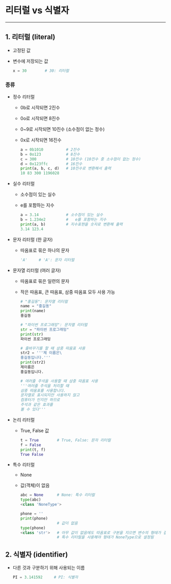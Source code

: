 # 리터럴 vs 식별자

---

## 1. 리터럴 (literal)

- 고정된 값

- 변수에 저장되는 값

  ```python
  x = 30		# 30: 리터럴
  ```


### 종류

- 정수 리터럴

  - 0b로 시작되면 2진수

  - 0o로 시작되면 8진수

  - 0~9로 시작되면 10진수 (소수점이 없는 정수)

  - 0x로 시작되면 16진수

    ```python
    a = 0b1010          # 2진수
    b = 0o123           # 8진수
    c = 300             # 10진수 (10진수 중 소수점이 없는 정수)
    d = 0x123ffc        # 16진수
    print(a, b, c, d)   # 10진수로 변환해서 출력
    10 83 300 1196028
    ```

- 실수 리터럴

  - 소수점이 있는 실수

  - e를 포함하는 지수

    ```python
    a = 3.14            # 소수점이 있는 실수
    b = 1.234e2         #	e를 포함하는 지수
    print(a, b)         # 지수표현을 숫자로 변환해 출력
    3.14 123.4
    ```

- 문자 리터럴 (한 글자)

  - 따옴표로 묶은 하나의 문자

    ```python
    'A'		# 'A': 문자 리터럴
    ```

- 문자열 리터럴 (여러 글자)

  - 따옴표로 묶은 일련의 문자

  - 작은 따옴표, 큰 따옴표, 삼중 따옴표 모두 사용 가능

    ```python
    # "홍길동": 문자열 리터럴
    name = "홍길동"						
    print(name)
    홍길동
    
    # "파이썬 프로그래밍": 문자열 리터럴
    str = "파이썬 프로그래밍"
    print(str)
    파이썬 프로그래밍
    
    # 줄바꾸기를 할 때 삼중 따움표 사용	
    str2 = '''제 이름은\		
    홍길동입니다.'''										
    print(str2)
    제이름은
    홍길동입니다.
    
    # 여러줄 주석을 사용할 때 삼중 따옴표 사용
    '''여러줄 주석을 처리할 때		
    삼중 따옴표를 사용합니다.
    문자열로 표시되지만 사용하지 않고
    컴퓨터가 인지만 하므로
    주석과 같은 효과를
    볼 수 있다'''
    ```

- 논리 리터럴

  - True, False 값

    ```python
    t = True        # True, False: 문자 리터럴
    f = False
    print(t, f)
    True False
    ```

- 특수 리터럴

  - None

  - 값(객체)이 없음

    ```python
    abc = None      # None:	특수 리터럴
    type(abc)
    <class 'NoneType'>
    
    phone = ''
    print(phone)
                    # 값이 없음 
    type(phone)
    <class 'str'>   # 아무 값이 없음에도 따옴표로 구분을 지으면 변수의 형태가 결정 (문자열)
                    # 특수 리터럴을 사용해야 형태가 NoneType으로 설정됨
    ```

## 2. 식별자 (identifier)

- 다른 것과 구분하기 위해 사용되는 이름

  ```python
  PI = 3.141592     # PI: 식별자
  ```

  



